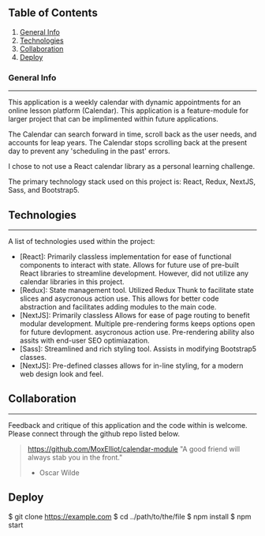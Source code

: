 ## Table of Contents
1. [General Info](#general-info)
2. [Technologies](#technologies)
3. [Collaboration](#collaboration)
4. [Deploy](#deploy)

### General Info
***
This application is a weekly calendar with dynamic appointments for an online lesson platform (Calendar). This application is a feature-module for larger project that can be implimented within future applications. 

The Calendar can search forward in time, scroll back as the user needs, and accounts for leap years. The Calendar stops scrolling back at the present day to prevent any 'scheduling in the past' errors. 

I chose to not use a React calendar library as a personal learning challenge.

The primary technology stack used on this project is: React, Redux, NextJS, Sass, and Bootstrap5.
  
## Technologies
***
A list of technologies used within the project:
* [React]: Primarily classless implementation for ease of functional components to interact with state. Allows for future use of pre-built React libraries to streamline development. However, did not utilize any calendar libraries in this project.
* [Redux]: State management tool. Utilized Redux Thunk to facilitate state slices and asycronous action use. This allows for better code abstraction and facilitates adding modules to the main code.
* [NextJS]: Primarily classless Allows for ease of page routing to benefit modular development. Multiple pre-rendering forms keeps options open for future devlopment. asycronous action use. Pre-rendering ability also assits with end-user SEO optimiazation.
* [Sass]: Streamlined and rich styling tool. Assists in modifying Bootstrap5 classes.
* [NextJS]: Pre-defined classes allows for in-line styling, for a modern web design look and feel.
## Collaboration
***
Feedback and critique of this application and the code within is welcome. Please connect through the github repo listed below.

> https://github.com/MoxElliot/calendar-module 
> "A good friend will always stab you in the front."
> - Oscar Wilde

## Deploy

$ git clone https://example.com
$ cd ../path/to/the/file
$ npm install
$ npm start